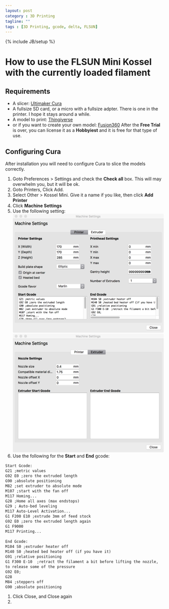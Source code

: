 ```yaml
---
layout: post
category : 3D Printing
tagline: ""
tags : [3D Printing, gcode, delta, FLSUN]
---
```

{% include JB/setup %}

# How to use the FLSUN Mini Kossel with the currently loaded filament

## Requirements

* A slicer: [Ultimaker Cura](https://ultimaker.com/en/products/ultimaker-cura-software)
* A fullsize SD card, or a micro with a fullsize adpter.  There is one in the printer.  I hope it stays around a while.
* A model to print: [Thingiverse](https://www.thingiverse.com/)
* or if you want to create your own model: [Fusion360](https://www.autodesk.com/products/fusion-360/overview) After the __Free Trial__ is over, you can license it as a __Hobbyiest__ and it is free for that type of use.


## Configuring Cura

After installation you will need to configure Cura to slice the models correctly.  

1. Goto Preferences > Settings and check the __Check all__ box.  This will may overwhelm you, but it will be ok.
1. Goto Printers, Click Add.
1. Select Other > Kossel Mini.  Give it a name if you like, then click __Add Printer__
1. Click __Machine Settings__
1. Use the following setting: 
![Printer](/assets/flsun/printer-settings.png)
![Extruder](/assets/flsun/extruder-settings.png)
1. Use the following for the __Start__ and __End__ gcode:
```
Start Gcode:
G21 ;metric values
G92 E0 ;zero the extruded length
G90 ;absolute positioning
M82 ;set extruder to absolute mode
M107 ;start with the fan off
M117 Homing...
G28 ;Home all axes (max endstops)
G29 ; Auto-bed leveling
M117 Auto-Level Activation...
G1 F200 E10 ;extrude 3mm of feed stock
G92 E0 ;zero the extruded length again
G1 F9000
M117 Printing...

End Gcode:
M104 S0 ;extruder heater off
M140 S0 ;heated bed heater off (if you have it)
G91 ;relative positioning
G1 F300 E-10  ;retract the filament a bit before lifting the nozzle, to release some of the pressure
G92 E0;
G28
M84 ;steppers off
G90 ;absolute positioning
```
1. Click Close, and Close again
1. 